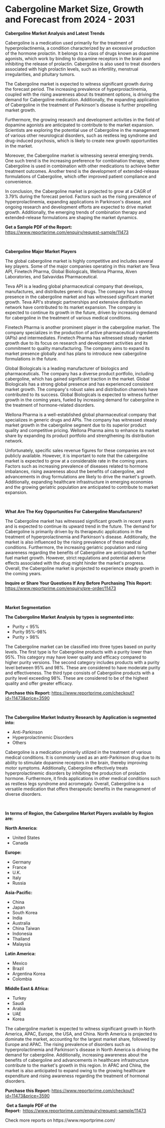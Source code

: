 <p><h1>Cabergoline Market Size, Growth and Forecast from 2024 - 2031</h1></p><p><strong>Cabergoline Market Analysis and Latest Trends</strong></p>
<p><p>Cabergoline is a medication used primarily for the treatment of hyperprolactinemia, a condition characterized by an excessive production of the hormone prolactin. It belongs to a class of drugs known as dopamine agonists, which work by binding to dopamine receptors in the brain and inhibiting the release of prolactin. Cabergoline is also used to treat disorders associated with high prolactin levels, such as infertility, menstrual irregularities, and pituitary tumors.</p><p>The Cabergoline market is expected to witness significant growth during the forecast period. The increasing prevalence of hyperprolactinemia, coupled with the rising awareness about its treatment options, is driving the demand for Cabergoline medication. Additionally, the expanding application of Cabergoline in the treatment of Parkinson's disease is further propelling market growth.</p><p>Furthermore, the growing research and development activities in the field of dopamine agonists are anticipated to contribute to the market expansion. Scientists are exploring the potential use of Cabergoline in the management of various other neurological disorders, such as restless leg syndrome and drug-induced psychosis, which is likely to create new growth opportunities in the market.</p><p>Moreover, the Cabergoline market is witnessing several emerging trends. One such trend is the increasing preference for combination therapy, where Cabergoline is used in combination with other medications to achieve better treatment outcomes. Another trend is the development of extended-release formulations of Cabergoline, which offer improved patient compliance and convenience.</p><p>In conclusion, the Cabergoline market is projected to grow at a CAGR of 3.79% during the forecast period. Factors such as the rising prevalence of hyperprolactinemia, expanding applications in Parkinson's disease, and ongoing research and development efforts are expected to drive market growth. Additionally, the emerging trends of combination therapy and extended-release formulations are shaping the market dynamics.</p></p>
<p><strong>Get a Sample PDF of the Report:&nbsp;</strong> <a href="https://www.reportprime.com/enquiry/request-sample/11473">https://www.reportprime.com/enquiry/request-sample/11473</a></p>
<p>&nbsp;</p>
<p><strong>Cabergoline Major Market Players</strong></p>
<p><p>The global cabergoline market is highly competitive and includes several key players. Some of the major companies operating in this market are Teva API, Finetech Pharma, Global Biologicals, Wellona Pharma, Alven Laboratories, and Salvavidas Pharmaceutical.</p><p>Teva API is a leading global pharmaceutical company that develops, manufactures, and distributes generic drugs. The company has a strong presence in the cabergoline market and has witnessed significant market growth. Teva API's strategic partnerships and extensive distribution network have contributed to its market expansion. The company is expected to continue its growth in the future, driven by increasing demand for cabergoline in the treatment of various medical conditions.</p><p>Finetech Pharma is another prominent player in the cabergoline market. The company specializes in the production of active pharmaceutical ingredients (APIs) and intermediates. Finetech Pharma has witnessed steady market growth due to its focus on research and development activities and its commitment to quality manufacturing. The company aims to expand its market presence globally and has plans to introduce new cabergoline formulations in the future.</p><p>Global Biologicals is a leading manufacturer of biologics and pharmaceuticals. The company has a diverse product portfolio, including cabergoline, which has gained significant traction in the market. Global Biologicals has a strong global presence and has experienced consistent market growth. The company's robust sales and distribution channels have contributed to its success. Global Biologicals is expected to witness further growth in the coming years, fueled by increasing demand for cabergoline in the treatment of hormone-related disorders.</p><p>Wellona Pharma is a well-established global pharmaceutical company that specializes in generic drugs and APIs. The company has witnessed steady market growth in the cabergoline segment due to its superior product quality and competitive pricing. Wellona Pharma aims to enhance its market share by expanding its product portfolio and strengthening its distribution network.</p><p>Unfortunately, specific sales revenue figures for these companies are not publicly available. However, it is important to note that the cabergoline market is expected to grow at a considerable rate in the coming years. Factors such as increasing prevalence of diseases related to hormone imbalances, rising awareness about the benefits of cabergoline, and advancements in drug formulations are likely to drive the market's growth. Additionally, expanding healthcare infrastructure in emerging economies and the growing geriatric population are anticipated to contribute to market expansion.</p></p>
<p>&nbsp;</p>
<p><strong>What Are The Key Opportunities For Cabergoline Manufacturers?</strong></p>
<p><p>The Cabergoline market has witnessed significant growth in recent years and is expected to continue its upward trend in the future. The demand for Cabergoline is primarily driven by its therapeutic applications in the treatment of hyperprolactinemia and Parkinson's disease. Additionally, the market is also influenced by the rising prevalence of these medical conditions. Furthermore, the increasing geriatric population and rising awareness regarding the benefits of Cabergoline are anticipated to further fuel market growth. However, strict regulations and potential adverse effects associated with the drug might hinder the market's progress. Overall, the Cabergoline market is projected to experience steady growth in the coming years.</p></p>
<p><strong>Inquire or Share Your Questions If Any Before Purchasing This Report:</strong> <a href="https://www.reportprime.com/enquiry/pre-order/11473">https://www.reportprime.com/enquiry/pre-order/11473</a></p>
<p>&nbsp;</p>
<p><strong>Market Segmentation</strong></p>
<p><strong>The Cabergoline Market Analysis by types is segmented into:</strong></p>
<p><ul><li>Purity < 95%</li><li>Purity 95%-98%</li><li>Purity > 98%</li></ul></p>
<p><p>The Cabergoline market can be classified into three types based on purity levels. The first type is for Cabergoline products with a purity lower than 95%. This category may have lower quality and efficacy compared to higher purity versions. The second category includes products with a purity level between 95% and 98%. These are considered to have moderate purity and effectiveness. The third type consists of Cabergoline products with a purity level exceeding 98%. These are considered to be of the highest quality and offer greater efficacy.</p></p>
<p><strong>Purchase this Report:&nbsp;</strong><a href="https://www.reportprime.com/checkout?id=11473&price=3590">https://www.reportprime.com/checkout?id=11473&price=3590</a></p>
<p>&nbsp;</p>
<p><strong>The Cabergoline Market Industry Research by Application is segmented into:</strong></p>
<p><ul><li>Anti-Parkinson</li><li>Hyperprolactinemic Disorders</li><li>Others</li></ul></p>
<p><p>Cabergoline is a medication primarily utilized in the treatment of various medical conditions. It is commonly used as an anti-Parkinson drug due to its ability to stimulate dopamine receptors in the brain, thereby improving motor symptoms. Additionally, Cabergoline effectively treats hyperprolactinemic disorders by inhibiting the production of prolactin hormone. Furthermore, it finds applications in other medical conditions such as restless legs syndrome and acromegaly. Overall, Cabergoline is a versatile medication that offers therapeutic benefits in the management of diverse disorders.</p></p>
<p>&nbsp;</p>
<p><strong>In terms of Region, the Cabergoline Market Players available by Region are:</strong></p>
<p>
    <p> <strong> North America: </strong>
        <ul>
            <li>United States</li>
            <li>Canada</li>
        </ul>
        </p> 
    <p> <strong> Europe: </strong>
        <ul>
            <li>Germany</li>
            <li>France</li>
            <li>U.K.</li>
            <li>Italy</li>
            <li>Russia</li>
        </ul>
        </p> 
    <p> <strong> Asia-Pacific: </strong>
        <ul>
            <li>China</li>
            <li>Japan</li>
            <li>South Korea</li>
            <li>India</li>
            <li>Australia</li>
            <li>China Taiwan</li>
            <li>Indonesia</li>
            <li>Thailand</li>
            <li>Malaysia</li>
        </ul>
        </p> 
    <p> <strong> Latin America: </strong>
        <ul>
            <li>Mexico</li>
            <li>Brazil</li>
            <li>Argentina Korea</li>
            <li>Colombia</li>
        </ul>
        </p> 
    <p> <strong> Middle East & Africa: </strong>
        <ul>
            <li>Turkey</li>
            <li>Saudi</li>
            <li>Arabia</li>
            <li>UAE</li>
            <li>Korea</li>
        </ul>
    </p>
    </p>
<p><p>The cabergoline market is expected to witness significant growth in North America, APAC, Europe, the USA, and China. North America is projected to dominate the market, accounting for the largest market share, followed by Europe and APAC. The rising prevalence of disorders such as hyperprolactinemia and Parkinson's disease in North America is driving the demand for cabergoline. Additionally, increasing awareness about the benefits of cabergoline and advancements in healthcare infrastructure contribute to the market's growth in this region. In APAC and China, the market is also anticipated to expand owing to the growing healthcare expenditure and rising awareness regarding the treatment of hormonal disorders.</p></p>
<p><strong>Purchase this Report: </strong><a href="https://www.reportprime.com/checkout?id=11473&price=3590">https://www.reportprime.com/checkout?id=11473&price=3590</a></p>
<p>&nbsp;<strong>Get a Sample PDF of the Report:&nbsp;&nbsp;</strong><a href="https://www.reportprime.com/enquiry/request-sample/11473">https://www.reportprime.com/enquiry/request-sample/11473</a></p>
<p><strong></strong></p>
<p>Check more reports on https://www.reportprime.com/</p>